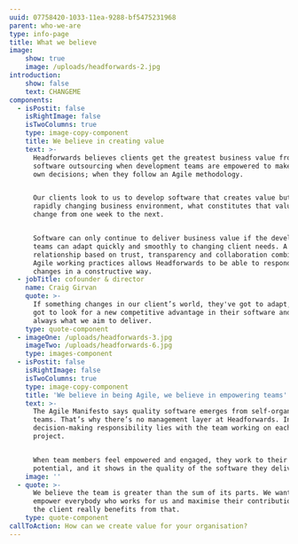 ```yaml
---
uuid: 07758420-1033-11ea-9288-bf5475231968
parent: who-we-are
type: info-page
title: What we believe
image:
    show: true
    image: /uploads/headforwards-2.jpg
introduction:
    show: false
    text: CHANGEME
components:
  - isPostit: false
    isRightImage: false
    isTwoColumns: true
    type: image-copy-component
    title: We believe in creating value
    text: >-
      Headforwards believes clients get the greatest business value from
      software outsourcing when development teams are empowered to make their
      own decisions; when they follow an Agile methodology.


      Our clients look to us to develop software that creates value but, in a
      rapidly changing business environment, what constitutes that value might
      change from one week to the next.


      Software can only continue to deliver business value if the development
      teams can adapt quickly and smoothly to changing client needs. A client
      relationship based on trust, transparency and collaboration combined with
      Agile working practices allows Headforwards to be able to respond to
      changes in a constructive way.
  - jobTitle: cofounder & director
    name: Craig Girvan
    quote: >-
      If something changes in our client’s world, they've got to adapt, they've
      got to look for a new competitive advantage in their software and that’s
      always what we aim to deliver.
    type: quote-component
  - imageOne: /uploads/headforwards-3.jpg
    imageTwo: /uploads/headforwards-6.jpg
    type: images-component
  - isPostit: false
    isRightImage: false
    isTwoColumns: true
    type: image-copy-component
    title: 'We believe in being Agile, we believe in empowering teams'
    text: >-
      The Agile Manifesto says quality software emerges from self-organising
      teams. That’s why there’s no management layer at Headforwards. Instead,
      decision-making responsibility lies with the team working on each client
      project.


      When team members feel empowered and engaged, they work to their full
      potential, and it shows in the quality of the software they deliver.
    image: ''
  - quote: >-
      We believe the team is greater than the sum of its parts. We want to
      empower everybody who works for us and maximise their contribution – and
      the client really benefits from that.
    type: quote-component
callToAction: How can we create value for your organisation?
---
```


